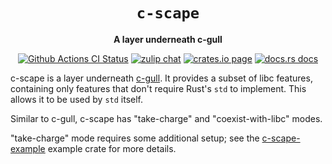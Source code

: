 <div align="center">
  <h1><code>c-scape</code></h1>

  <p>
    <strong>A layer underneath c-gull</strong>
  </p>

  <p>
    <a href="https://github.com/sunfishcode/c-ward/actions?query=workflow%3ACI"><img src="https://github.com/sunfishcode/c-ward/workflows/CI/badge.svg" alt="Github Actions CI Status" /></a>
    <a href="https://bytecodealliance.zulipchat.com/#narrow/stream/206238-general"><img src="https://img.shields.io/badge/zulip-join_chat-brightgreen.svg" alt="zulip chat" /></a>
    <a href="https://crates.io/crates/c-scape"><img src="https://img.shields.io/crates/v/c-scape.svg" alt="crates.io page" /></a>
    <a href="https://docs.rs/c-scape"><img src="https://docs.rs/c-scape/badge.svg" alt="docs.rs docs" /></a>
  </p>
</div>

c-scape is a layer underneath [c-gull]. It provides a subset of libc features,
containing only features that don't require Rust's `std` to implement. This
allows it to be used by `std` itself.

Similar to c-gull, c-scape has "take-charge" and "coexist-with-libc" modes.

"take-charge" mode requires some additional setup; see the [c-scape-example]
example crate for more details.

[c-gull]: https://github.com/sunfishcode/c-ward/tree/main/c-gull
[c-scape-example]: https://github.com/sunfishcode/c-ward/blob/main/example-crates/c-scape-example
